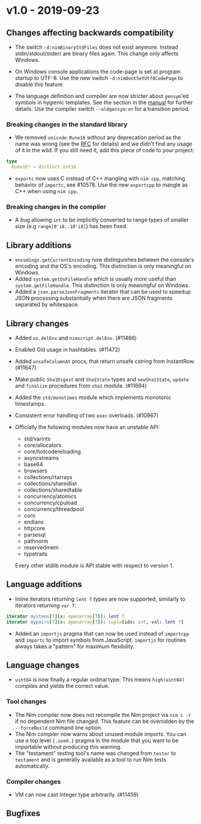 # v1.0 - 2019-09-23


## Changes affecting backwards compatibility

- The switch ``-d:nimBinaryStdFiles`` does not exist anymore. Instead
  stdin/stdout/stderr are binary files again. This change only affects
  Windows.

- On Windows console applications the code-page is set at program startup
  to UTF-8. Use the new switch `-d:nimDontSetUtf8CodePage` to disable this
  feature.

- The language definition and compiler are now stricter about ``gensym``'ed
  symbols in hygienic templates. See the section in the
  [manual](https://nim-lang.org/docs/manual.html#templates-hygiene-in-templates)
  for further details. Use the compiler switch `--oldgensym:on` for a
  transition period.


### Breaking changes in the standard library

- We removed `unicode.Rune16` without any deprecation period as the name
  was wrong (see the [RFC](https://github.com/nim-lang/RFCs/issues/151) for details)
  and we didn't find any usage of it in the wild. If you still need it, add this
  piece of code to your project:
```nim
type
  Rune16* = distinct int16
```

- `exportc` now uses C instead of C++ mangling with `nim cpp`, matching behavior
  of `importc`, see #10578.
  Use the new `exportcpp` to mangle as C++ when using `nim cpp`.


### Breaking changes in the compiler

- A bug allowing `int` to be implicitly converted to range types of smaller size
  (e.g `range[0'i8..10'i8]`) has been fixed.



## Library additions

- `encodings.getCurrentEncoding` now distinguishes between the console's
  encoding and the OS's encoding. This distinction is only meaningful on
  Windows.
- Added `system.getOsFileHandle` which is usually more useful
  than `system.getFileHandle`. This distinction is only meaningful on
  Windows.
- Added a `json.parseJsonFragments` iterator that can be used to speedup
  JSON processing substantially when there are JSON fragments separated
  by whitespace.



## Library changes

- Added `os.delEnv` and `nimscript.delEnv`. (#11466)

- Enabled Oid usage in hashtables. (#11472)

- Added `unsafeColumnAt` procs, that return unsafe cstring from InstantRow. (#11647)

- Make public `Sha1Digest` and `Sha1State` types and `newSha1State`,
  `update` and `finalize` procedures from `sha1` module. (#11694)

- Added the `std/monotimes` module which implements monotonic timestamps.

- Consistent error handling of two `exec` overloads. (#10967)

- Officially the following modules now have an unstable API:
  - std/varints
  - core/allocators
  - core/hotcodereloading
  - asyncstreams
  - base64
  - browsers
  - collections/rtarrays
  - collections/sharedlist
  - collections/sharedtable
  - concurrency/atomics
  - concurrency/cpuload
  - concurrency/threadpool
  - coro
  - endians
  - httpcore
  - parsesql
  - pathnorm
  - reservedmem
  - typetraits

  Every other stdlib module is API stable with respect to version 1.



## Language additions

- Inline iterators returning `lent T` types are now supported, similarly to
  iterators returning `var T`:
```nim
iterator myitems[T](x: openarray[T]): lent T
iterator mypairs[T](x: openarray[T]): tuple[idx: int, val: lent T]
```

- Added an `importjs` pragma that can now be used instead of `importcpp`
  and `importc` to import symbols from JavaScript. `importjs` for routines always
  takes a "pattern" for maximum flexibility.



## Language changes

- `uint64` is now finally a regular ordinal type. This means `high(uint64)` compiles
  and yields the correct value.


### Tool changes

- The Nim compiler now does not recompile the Nim project via ``nim c -r`` if
  no dependent Nim file changed. This feature can be overridden by
  the ``--forceBuild`` command line option.
- The Nim compiler now warns about unused module imports. You can use a
  top level ``{.used.}`` pragma in the module that you want to be importable
  without producing this warning.
- The "testament" testing tool's name was changed
  from `tester` to `testament` and is generally available as a tool to run Nim
  tests automatically.


### Compiler changes

- VM can now cast integer type arbitrarily. (#11459)



## Bugfixes
